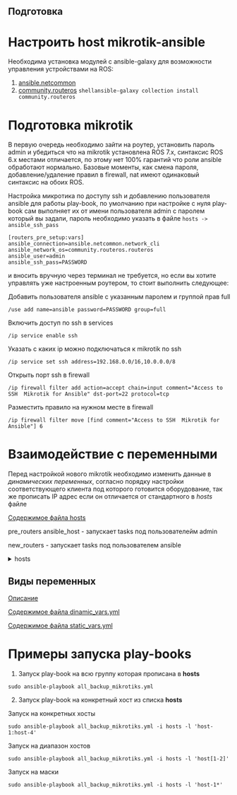 ## Подготовка

# Настроить host mikrotik-ansible

Необходима установка модулей с ansible-galaxy для возможности управления устройствами на ROS:
1) [ansible.netcommon](https://docs.ansible.com/ansible/latest/collections/ansible/netcommon/network_cli_connection.html#ansible-collections-ansible-netcommon-network-cli-connection/)
2) [community.routeros](https://galaxy.ansible.com/ui/repo/published/community/routeros/) ```shellansible-galaxy collection install community.routeros```

# Подготовка mikrotik

В первую очередь необходимо зайти на роутер, установить пароль admin и убедиться что на mikrotik установлена ROS 7.x, синтаксис ROS 6.x местами отличается, по этому нет 100% гарантий что роли ansible обработают нормально. Базовые моменты, как смена пароля, добавление/удаление правил в firewall, nat имеют одинаковый синтаксис на обоих ROS.

Настройка микротика по доступу ssh и добавлению пользователя ansible для работы play-book, по умолчанию при настройке с нуля play-book сам выполняет  их от имени пользователя admin с паролем который вы задали, пароль необходимо указать в файле ```hosts -> ansible_ssh_pass```

```
[routers_pre_setup:vars]
ansible_connection=ansible.netcommon.network_cli
ansible_network_os=community.routeros.routeros
ansible_user=admin
ansible_ssh_pass=PASSWORD
```

и вносить вручную через терминал не требуется, но если вы хотите управлять уже настроенным роутером, то стоит выполнить следующее:


Добавить пользователя ansible с указанным паролем и группой прав full

```
/use add name=ansible password=PASSWORD group=full
```
Включить доступ по ssh в services
```
/ip service enable ssh
```

Указать с каких ip можно подключаться к mikrotik по ssh

```
/ip service set ssh address=192.168.0.0/16,10.0.0.0/8
```

Открыть порт ssh в firewall

```
/ip firewall filter add action=accept chain=input comment="Access to SSH  Mikrotik for Ansible" dst-port=22 protocol=tcp
```

Разместить правило на нужном месте в firewall

```
/ip firewall filter move [find comment="Access to SSH  Mikrotik for Ansible"] 6
```


# Взаимодействие с переменными
Перед настройкой нового mikrotik необходимо изменить данные в *динамических переменных*, согласно порядку настройки соответствующего клиента под которого готовится оборудование, так же прописать IP адрес если он отличается от стандартного в *hosts* файле

[Содержимое файла hosts](https://gitlab)

pre_routers ansible_host - запускает tasks под пользователейм admin

new_routers - запускает tasks под пользователем ansible

<details>
    <summary>hosts</summary>
    
    ```
    #Настройка роутера с нуля начинается тут ==========
    [routers_pre_setup]
    pre_routers ansible_host=192.168.88.1

    [routers_pre_setup:vars]
    ansible_connection=ansible.netcommon.network_cli
    ansible_network_os=community.routeros.routeros
    ansible_user=admin
    ansible_ssh_pass=PASSWORD

    [routers_new]
    new_routers ansible_host=192.168.88.1

    [routers_new:vars]
    ansible_connection=ansible.netcommon.network_cli
    ansible_network_os=community.routeros.routeros
    ansible_user=ansible
    ansible_ssh_pass=PASSWORD

    #Статическое значение не менять!!!
    [routers_l2tp_server]
    l2tp_server_mikrotik ansible_host=IPADDRESS

    [routers_l2tp_server:vars]
    ansible_connection=ansible.netcommon.network_cli
    ansible_network_os=community.routeros.routeros
    ansible_user=ansible
    ansible_ssh_pass=PASSWORD

    #Указать ip роутера клиента до куда будет строиться маршрут
    [router_l2tp_server_client]
    client_mikrotik ansible_host=

    [router_l2tp_server_client:vars]
    ansible_connection=ansible.netcommon.network_cli
    ansible_network_os=community.routeros.routeros
    ansible_user=ansible
    ansible_ssh_pass=PASSWORD
    ```
</details>


## Виды переменных

[Описание](https://gitlab)

[Содержимое файла dinamic_vars.yml](https://gitlab)


[Содержимое файла static_vars.yml](https://gitlab)


# Примеры запуска play-books

1) Запуск play-book на всю группу которая прописана в **hosts**
```
sudo ansible-playbook all_backup_mikrotiks.yml
```

2) Запуск play-book на конкретный хост из списка **hosts**

Запуск на конкретных хосты
```
sudo ansible-playbook all_backup_mikrotiks.yml -i hosts -l 'host-1:host-4'
```
Запуск на диапазон хостов
```
sudo ansible-playbook all_backup_mikrotiks.yml -i hosts -l 'host[1-2]'
```
Запуск на маски
```
sudo ansible-playbook all_backup_mikrotiks.yml -i hosts -l 'host-1*'
```
